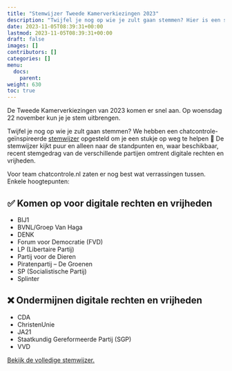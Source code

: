 ```yaml
---
title: "Stemwijzer Tweede Kamerverkiezingen 2023"
description: "Twijfel je nog op wie je zult gaan stemmen? Hier is een stemwijzer met oog voor digitale rechten en vrijheden die je hopelijk een stukje op weg kan helpen."
date: 2023-11-05T08:39:31+00:00
lastmod: 2023-11-05T08:39:31+00:00
draft: false
images: []
contributors: []
categories: []
menu:
  docs:
    parent: 
weight: 630
toc: true
---
```


De Tweede Kamerverkiezingen van 2023 komen er snel aan. Op woensdag 22 november kun je je stem uitbrengen. 

Twijfel je nog op wie je zult gaan stemmen? We hebben een chatcontrole-geïnspireerde [stemwijzer](https://chatcontrole.nl/stemwijzer2023/) opgesteld om je een stukje op weg te helpen 🎉 De stemwijzer kijkt puur en alleen naar de standpunten en, waar beschikbaar, recent stemgedrag van de verschillende partijen omtrent digitale rechten en vrijheden.

Voor team chatcontrole.nl zaten er nog best wat verrassingen tussen. Enkele hoogtepunten:

## ✅ Komen op voor digitale rechten en vrijheden

- BIJ1
- BVNL/Groep Van Haga
- DENK
- Forum voor Democratie (FVD)
- LP (Libertaire Partij)
- Partij voor de Dieren
- Piratenpartij – De Groenen
- SP (Socialistische Partij)
- Splinter

## ❌ Ondermijnen digitale rechten en vrijheden

- CDA
- ChristenUnie
- JA21
- Staatkundig Gereformeerde Partij (SGP)
- VVD

[Bekijk de volledige stemwijzer.](https://chatcontrole.nl/stemwijzer2023/)

